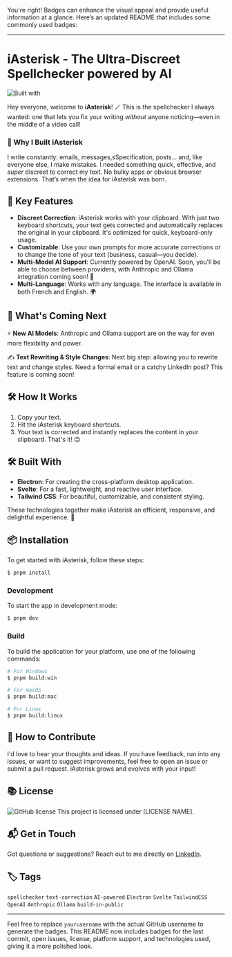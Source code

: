 You're right! Badges can enhance the visual appeal and provide useful information at a glance. Here’s an updated README that includes some commonly used badges:

---

# iAsterisk - The Ultra-Discreet Spellchecker powered by AI

![Built with](https://img.shields.io/badge/built%20with-Electron%20%7C%20Svelte%20%7C%20TailwindCSS-blueviolet)

Hey everyone, welcome to **iAsterisk**! 🪄 This is the spellchecker I always wanted: one that lets you fix your writing *without* anyone noticing—even in the middle of a video call!

### 🤔 Why I Built iAsterisk

I write constantly: emails, messages,sSpecification, posts… and, like everyone else, I make mistakes. I needed something quick, effective, and *super* discreet to correct my text. No bulky apps or obvious browser extensions. That’s when the idea for iAsterisk was born.

## 🌟 Key Features

- **Discreet Correction**: iAsterisk works with your clipboard. With just two keyboard shortcuts, your text gets corrected and automatically replaces the original in your clipboard. It's optimized for quick, keyboard-only usage.
- **Customizable**: Use your own prompts for more accurate corrections or to change the tone of your text (business, casual—you decide).
- **Multi-Model AI Support**: Currently powered by OpenAI. Soon, you'll be able to choose between providers, with Anthropic and Ollama integration coming soon! 🎉
- **Multi-Language**: Works with any language. The interface is available in both French and English. 🌍

## 🚀 What's Coming Next

⚡ **New AI Models**: Anthropic and Ollama support are on the way for even more flexibility and power.

✍️ **Text Rewriting & Style Changes**: Next big step: allowing you to rewrite text and change styles. Need a formal email or a catchy LinkedIn post? This feature is coming soon!

## 🛠️ How It Works

1. Copy your text.
2. Hit the iAsterisk keyboard shortcuts.
3. Your text is corrected and instantly replaces the content in your clipboard. That's it! 😉

## 🛠️ Built With

- **Electron**: For creating the cross-platform desktop application.
- **Svelte**: For a fast, lightweight, and reactive user interface.
- **Tailwind CSS**: For beautiful, customizable, and consistent styling.

These technologies together make iAsterisk an efficient, responsive, and delightful experience. 💖

## 📦 Installation

To get started with iAsterisk, follow these steps:

```bash
$ pnpm install
```

### Development

To start the app in development mode:

```bash
$ pnpm dev
```

### Build

To build the application for your platform, use one of the following commands:

```bash
# For Windows
$ pnpm build:win

# For macOS
$ pnpm build:mac

# For Linux
$ pnpm build:linux
```

## 📣 How to Contribute

I'd love to hear your thoughts and ideas. If you have feedback, run into any issues, or want to suggest improvements, feel free to open an issue or submit a pull request. iAsterisk grows and evolves with your input!

## 📚 License

![GitHub license](https://img.shields.io/github/license/yourusername/iasterisk)
This project is licensed under [LICENSE NAME].

## 📬 Get in Touch

Got questions or suggestions? Reach out to me directly on [LinkedIn](https://www.linkedin.com/in/alexandre-orliaguet?originalSubdomain=fr).

## 🏷️ Tags

`spellchecker` `text-correction` `AI-powered` `Electron` `Svelte` `TailwindCSS` `OpenAI` `Anthropic` `Ollama` `build-in-public`

---

Feel free to replace `yourusername` with the actual GitHub username to generate the badges. This README now includes badges for the last commit, open issues, license, platform support, and technologies used, giving it a more polished look.
